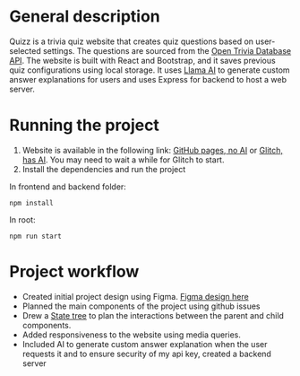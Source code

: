 # General description

Quizz is a trivia quiz website that creates quiz questions based on user-selected settings. The questions are sourced from the [Open Trivia Database API](https://opentdb.com/api_config.php). The website is built with React and Bootstrap, and it saves previous quiz configurations using local storage. It uses [Llama AI](https://llama.meta.com/) to generate custom answer explanations for users and uses Express for backend to host a web server.

# Running the project

1. Website is available in the following link: [GitHub pages, no AI](https://lucy-c1.github.io/Trivia-App/) or [Glitch, has AI](https://ai-trivia-app-1.glitch.me/). You may need to wait a while for Glitch to start.
2. Install the dependencies and run the project

In frontend and backend folder:

```
npm install
```

In root:

```
npm run start
```

# Project workflow

- Created initial project design using Figma. [Figma design here](https://www.figma.com/design/exdvvRFGgPJd8VBOQ4EuXA/Quizz?node-id=0-1&m=dev&t=74tJrKyYoS2V38Rt-1)
- Planned the main components of the project using github issues
- Drew a [State tree](https://github.com/user-attachments/assets/9792b2d8-eee1-46ef-bd83-5ac28e216a70) to plan the interactions between the parent and child components.
- Added responsiveness to the website using media queries.
- Included AI to generate custom answer explanation when the user requests it and to ensure security of my api key, created a backend server
